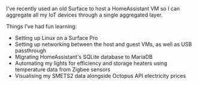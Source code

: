 I've recently used an old Surface to host a HomeAssistant VM so I can aggregate all my IoT devices through a single aggregated layer.

Things I've had fun learning:
* Setting up Linux on a Surface Pro
* Setting up networking between the host and guest VMs, as well as USB passthrough
* Migrating HomeAssistant's SQLite database to MariaDB
* Automating my lights for efficiency and storage heaters using temperature data from Zigbee sensors
* Visualising my SMETS2 data alongside Octopus API electricity prices